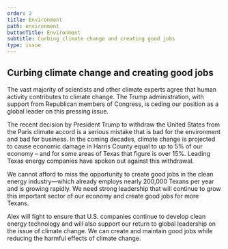 ```yaml
---
order: 2
title: Environment
path: environment
buttonTitle: Environment
subtitle: Curbing climate change and creating good jobs
type: issue
---
```


## Curbing climate change and creating good jobs

The vast majority of scientists and other climate experts agree that human
activity contributes to climate change. The Trump administration, with support
from Republican members of Congress, is ceding our position as a global leader
on this pressing issue.

The recent decision by President Trump to withdraw the United States from the
Paris climate accord is a serious mistake that is bad for the environment and
bad for business. In the coming decades, climate change is projected to cause
economic damage in Harris County equal to up to 5% of our economy – and for some
areas of Texas that figure is over 15%. Leading Texas energy companies have
spoken out against this withdrawal.

We cannot afford to miss the opportunity to create good jobs in the clean energy
industry—which already employs nearly 200,000 Texans per year and is growing
rapidly. We need strong leadership that will continue to grow this important
sector of our economy and create good jobs for more Texans.

Alex will fight to ensure that U.S. companies continue to develop clean energy
technology and will also support our return to global leadership on the issue of
climate change. We can create and maintain good jobs while reducing the harmful
effects of climate change.
